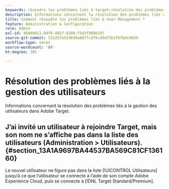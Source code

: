 ```yaml
---
keywords: résoudre les problèmes liés à target;résolution des problèmes liés à target;utilisateurs;gestion des utilisateurs
description: Informations concernant la résolution des problèmes liés à la gestion des utilisateurs dans Adobe Target.
title: Comment résoudre les problèmes liés à User Management ?
feature: Administration & Configuration
role: Admin
exl-id: 4848b811-04f8-4857-8309-f5d3f9086197
source-git-commit: 152257a52d836a88ffcd76cd9af5b3fbfbdc0839
workflow-type: tm+mt
source-wordcount: '84'
ht-degree: 30%

---
```


# Résolution des problèmes liés à la gestion des utilisateurs

Informations concernant la résolution des problèmes liés à la gestion des utilisateurs dans Adobe Target.

## J’ai invité un utilisateur à rejoindre Target, mais son nom ne s’affiche pas dans la liste des utilisateurs (Administration > Utilisateurs). {#section_13A1A9697BA44537BA569C81CF136160}

Le nouvel utilisateur ne figure pas dans la liste [!UICONTROL Utilisateurs] jusqu’à ce que l’utilisateur se connecte à l’aide de son compte Adobe Experience Cloud, puis se connecte à [!DNL Target Standard/Premium].
